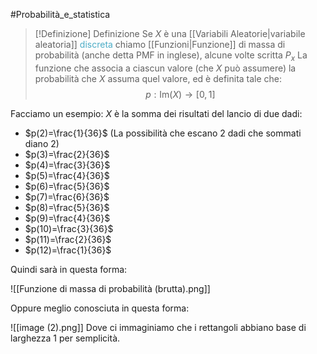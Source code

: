 #Probabilità_e_statistica 
>[!Definizione]  Definizione
>Se $X$ è una [[Variabili Aleatorie|variabile aleatoria]] <font color="#4bacc6">discreta</font> chiamo [[Funzioni|Funzione]] di massa di probabilità </font> (anche detta PMF in inglese), alcune volte scritta $P_{x}$ La funzione che associa a ciascun valore (che $X$ può assumere) la probabilità che $X$ assuma quel valore, ed è definita tale che:
>$$p:\mathrm{Im}(X)\to[0,1]$$

Facciamo un esempio:
$X$ è la somma dei risultati del lancio di due dadi:
- $p(2)=\frac{1}{36}$ (La possibilità che escano 2 dadi che sommati diano 2)
- $p(3)=\frac{2}{36}$
- $p(4)=\frac{3}{36}$
- $p(5)=\frac{4}{36}$
- $p(6)=\frac{5}{36}$
- $p(7)=\frac{6}{36}$
- $p(8)=\frac{5}{36}$
- $p(9)=\frac{4}{36}$
- $p(10)=\frac{3}{36}$
- $p(11)=\frac{2}{36}$
- $p(12)=\frac{1}{36}$

Quindi sarà in questa forma:

![[Funzione di massa di probabilità (brutta).png]]

Oppure meglio conosciuta in questa forma:

![[image (2).png]]
Dove ci immaginiamo che i rettangoli abbiano base di larghezza 1 per semplicità.